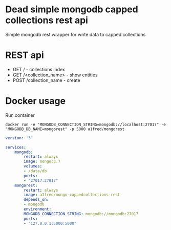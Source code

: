 # Dead simple mongodb capped collections rest api
Simple mongodb rest wrapper for write data to capped collections

# REST api
* GET / - collections index
* GET /<collection_name> - show entities
* POST /collection_name - create

# Docker usage
Run container
```shell
docker run -e "MONGODB_CONNECTION_STRING=mongodb://localhost:27017" -e "MONGODB_DB_NAME=mongorest" -p 5000 a1fred/mongorest
```

```yml
version: '3'

services:
    mongodb:
        restart: always
        image: mongo:3.7
        volumes:
        - /data/db
        ports:
        - "27017:27017"
    mongorest:
        restart: always
        image: a1fred/mongo-cappedcollections-rest
        depends_on:
        - mongodb
        environment:
        MONGODB_CONNECTION_STRING: mongodb://mongodb:27017
        ports:
        - "127.0.0.1:5000:5000"
```
